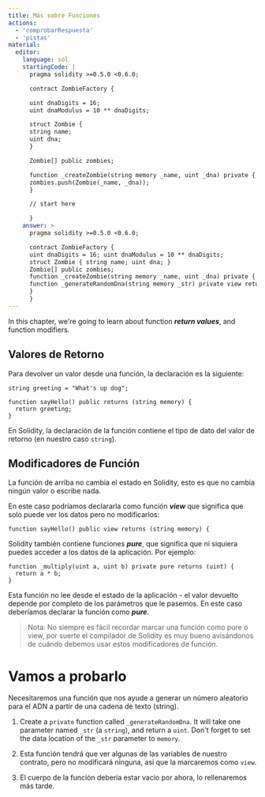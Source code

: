 ```yaml
---
title: Más sobre Funciones
actions:
  - 'comprobarRespuesta'
  - 'pistas'
material:
  editor:
    language: sol
    startingCode: |
      pragma solidity >=0.5.0 <0.6.0;

      contract ZombieFactory {

      uint dnaDigits = 16;
      uint dnaModulus = 10 ** dnaDigits;

      struct Zombie {
      string name;
      uint dna;
      }

      Zombie[] public zombies;

      function _createZombie(string memory _name, uint _dna) private {
      zombies.push(Zombie(_name, _dna));
      }

      // start here

      }
    answer: >
      pragma solidity >=0.5.0 <0.6.0;

      contract ZombieFactory {
      uint dnaDigits = 16; uint dnaModulus = 10 ** dnaDigits;
      struct Zombie { string name; uint dna; }
      Zombie[] public zombies;
      function _createZombie(string memory _name, uint _dna) private { zombies.push(Zombie(_name, _dna)); }
      function _generateRandomDna(string memory _str) private view returns (uint) {
      }
      }
---
```


In this chapter, we're going to learn about function ***return values***, and function modifiers.

## Valores de Retorno

Para devolver un valor desde una función, la declaración es la siguiente:

    string greeting = "What's up dog";
    
    function sayHello() public returns (string memory) {
      return greeting;
    }
    

En Solidity, la declaración de la función contiene el tipo de dato del valor de retorno (en nuestro caso `string`).

## Modificadores de Función

La función de arriba no cambia el estado en Solidity, esto es que no cambia ningún valor o escribe nada.

En este caso podríamos declararla como función ***view*** que significa que solo puede ver los datos pero no modificarlos:

    function sayHello() public view returns (string memory) {
    

Solidity también contiene funciones ***pure***, que significa que ni siquiera puedes acceder a los datos de la aplicación. Por ejemplo:

    function _multiply(uint a, uint b) private pure returns (uint) {
      return a * b;
    }
    

Esta función no lee desde el estado de la aplicación - el valor devuelto depende por completo de los parámetros que le pasemos. En este caso deberíamos declarar la función como ***pure***.

> Nota: No siempre es fácil recordar marcar una función como pure o view, por suerte el compilador de Solidity es muy bueno avisándonos de cuándo debemos usar estos modificadores de función.

# Vamos a probarlo

Necesitaremos una función que nos ayude a generar un número aleatorio para el ADN a partir de una cadena de texto (string).

1. Create a `private` function called `_generateRandomDna`. It will take one parameter named `_str` (a `string`), and return a `uint`. Don't forget to set the data location of the `_str` parameter to `memory`.

2. Esta función tendrá que ver algunas de las variables de nuestro contrato, pero no modificará ninguna, así que la marcaremos como `view`.

3. El cuerpo de la función debería estar vacio por ahora, lo rellenaremos más tarde.